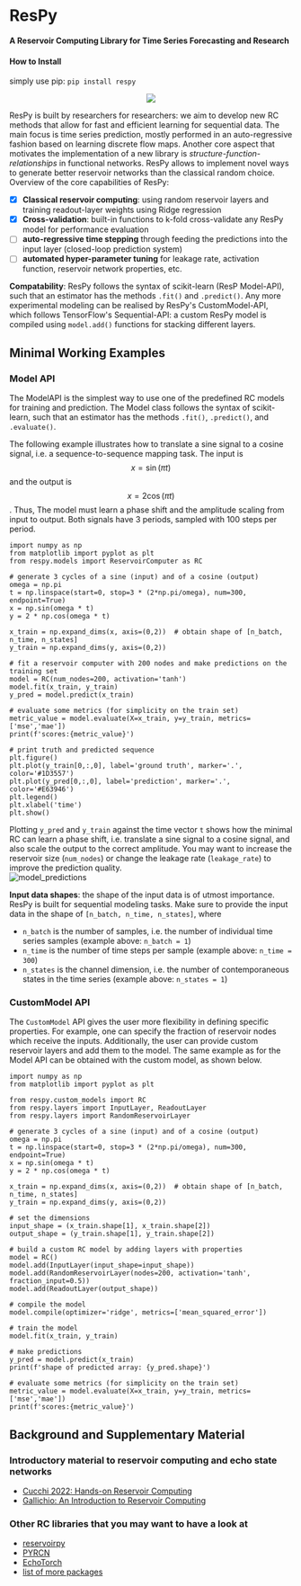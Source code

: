 # ResPy

**A Reservoir Computing Library for Time Series Forecasting and Research**

#### How to Install
simply use pip: `pip install respy`

<p align="center">
<img src="https://github.com/Cyber-Physical-Systems-in-Mech-Eng/ResPy/blob/main/ResPy.png">
</p>

ResPy is built by researchers for researchers: we aim to develop new RC methods that allow for fast and efficient learning for sequential data. The main focus is time series prediction, mostly performed in an auto-regressive fashion based on learning discrete flow maps. Another core aspect that motivates the implementation of a new library is *structure-function-relationships* in functional networks. ResPy allows to implement novel ways to generate better reservoir networks than the classical random choice.  Overview of the core capabilities of ResPy:

- [x] **Classical reservoir computing**: using random reservoir layers and training readout-layer weights using Ridge regression
- [x] **Cross-validation**: built-in functions to k-fold cross-validate any ResPy model for performance evaluation
- [ ] **auto-regressive time stepping** through feeding the predictions into the input layer (closed-loop prediction system)
- [ ] **automated hyper-parameter tuning** for leakage rate, activation function, reservoir network properties, etc. 

**Compatability**: ResPy follows the syntax of scikit-learn (ResP Model-API), such that an estimator has the methods `.fit()` and `.predict()`. Any more experimental modeling can be realised by ResPy's CustomModel-API, which follows TensorFlow's Sequential-API: a custom ResPy model is compiled using `model.add()` functions for stacking different layers.   

## Minimal Working Examples

### Model API
The ModelAPI is the simplest way to use one of the predefined RC models for training and prediction. The Model class follows the syntax of scikit-learn, such that an estimator has the methods `.fit()`, `.predict()`, and `.evaluate()`.

The following example illustrates how to translate a sine signal to a cosine signal, i.e. a sequence-to-sequence mapping task. The input is $$x=\sin\left(\pi t\right)$$ and the output is  $$x=2\cos\left(\pi t\right)$$. Thus, The model must learn a phase shift and the amplitude scaling from input to output. Both signals have 3 periods, sampled with 100 steps per period.

```
import numpy as np
from matplotlib import pyplot as plt
from respy.models import ReservoirComputer as RC

# generate 3 cycles of a sine (input) and of a cosine (output)
omega = np.pi
t = np.linspace(start=0, stop=3 * (2*np.pi/omega), num=300, endpoint=True)
x = np.sin(omega * t)
y = 2 * np.cos(omega * t)

x_train = np.expand_dims(x, axis=(0,2))  # obtain shape of [n_batch, n_time, n_states]
y_train = np.expand_dims(y, axis=(0,2))

# fit a reservoir computer with 200 nodes and make predictions on the training set
model = RC(num_nodes=200, activation='tanh')
model.fit(x_train, y_train)
y_pred = model.predict(x_train)

# evaluate some metrics (for simplicity on the train set)
metric_value = model.evaluate(X=x_train, y=y_train, metrics=['mse','mae'])
print(f'scores:{metric_value}')

# print truth and predicted sequence
plt.figure()
plt.plot(y_train[0,:,0], label='ground truth', marker='.', color='#1D3557')
plt.plot(y_pred[0,:,0], label='prediction', marker='.', color='#E63946')
plt.legend()
plt.xlabel('time')
plt.show()

```
Plotting `y_pred` and `y_train` against the time vector `t` shows how the minimal RC can learn a phase shift, i.e. translate a sine signal to a cosine signal, and also scale the output to the correct amplitude. You may want to increase the reservoir size (`num_nodes`) or change the leakage rate (`leakage_rate`) to improve the prediction quality.  
![model_predictions](https://github.com/user-attachments/assets/6db9bb21-fc93-493c-adee-3310bf6a7f4f)


**Input data shapes**: the shape of the input data is of utmost importance. ResPy is built for sequential modeling tasks. Make sure to provide the input data in the shape of `[n_batch, n_time, n_states]`, where
- `n_batch` is the number of samples, i.e. the number of individual time series samples (example above: `n_batch = 1`)
- `n_time` is the number of time steps per sample (example above: `n_time = 300`)
- `n_states` is the channel dimension, i.e. the number of contemporaneous states in the time series (example above: `n_states = 1`)



### CustomModel API

The `CustomModel` API gives the user more flexibility in defining specific properties. For example, one can specify the fraction of reservoir nodes which receive the inputs. Additionally, the user can provide custom reservoir layers and add them to the model. The same example as for the Model API can be obtained with the custom model, as shown below. 

```
import numpy as np
from matplotlib import pyplot as plt

from respy.custom_models import RC
from respy.layers import InputLayer, ReadoutLayer
from respy.layers import RandomReservoirLayer

# generate 3 cycles of a sine (input) and of a cosine (output)
omega = np.pi
t = np.linspace(start=0, stop=3 * (2*np.pi/omega), num=300, endpoint=True)
x = np.sin(omega * t)
y = 2 * np.cos(omega * t)

x_train = np.expand_dims(x, axis=(0,2))  # obtain shape of [n_batch, n_time, n_states]
y_train = np.expand_dims(y, axis=(0,2))

# set the dimensions
input_shape = (x_train.shape[1], x_train.shape[2])
output_shape = (y_train.shape[1], y_train.shape[2])

# build a custom RC model by adding layers with properties
model = RC()
model.add(InputLayer(input_shape=input_shape))
model.add(RandomReservoirLayer(nodes=200, activation='tanh', fraction_input=0.5))
model.add(ReadoutLayer(output_shape))

# compile the model
model.compile(optimizer='ridge', metrics=['mean_squared_error'])

# train the model
model.fit(x_train, y_train)

# make predictions
y_pred = model.predict(x_train)
print(f'shape of predicted array: {y_pred.shape}')

# evaluate some metrics (for simplicity on the train set)
metric_value = model.evaluate(X=x_train, y=y_train, metrics=['mse','mae'])
print(f'scores:{metric_value}')
```

## Background and Supplementary Material

### Introductory material to reservoir computing and echo state networks
- [Cucchi 2022: Hands-on Reservoir Computing](https://iopscience.iop.org/article/10.1088/2634-4386/ac7db7)
- [Gallichio: An Introduction to Reservoir Computing](http://didawiki.cli.di.unipi.it/lib/exe/fetch.php/magistraleinformatica/aa2/rnn4-esn.pdf)

### Other RC libraries that you may want to have a look at
- [reservoirpy](https://github.com/reservoirpy/reservoirpy)
- [PYRCN](https://github.com/TUD-STKS/PyRCN/)
- [EchoTorch](https://github.com/nschaetti/EchoTorch)
- [list of more packages](https://github.com/topics/reservoir-computing)

